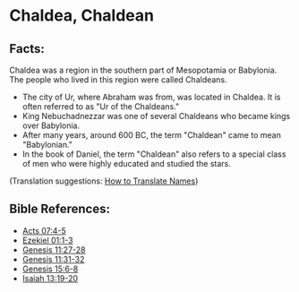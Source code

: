 # Chaldea, Chaldean #

## Facts: ##

Chaldea was a region in the southern part of Mesopotamia or Babylonia. The people who lived in this region were called Chaldeans.

* The city of Ur, where Abraham was from, was located in Chaldea. It is often referred to as "Ur of the Chaldeans."
* King Nebuchadnezzar was one of several Chaldeans who became kings over Babylonia.
* After many years, around 600 BC, the term "Chaldean" came to mean "Babylonian."
* In the book of Daniel, the term "Chaldean" also refers to a special class of men who were highly educated and studied the stars.

(Translation suggestions: [How to Translate Names](en/ta-vol1/translate/man/translate-names))



## Bible References: ##

* [Acts 07:4-5](en/tn/act/help/07/04)
* [Ezekiel 01:1-3](en/tn/ezk/help/01/01)
* [Genesis 11:27-28](en/tn/gen/help/11/27)
* [Genesis 11:31-32](en/tn/gen/help/11/31)
* [Genesis 15:6-8](en/tn/gen/help/15/06)
* [Isaiah 13:19-20](en/tn/isa/help/13/19)